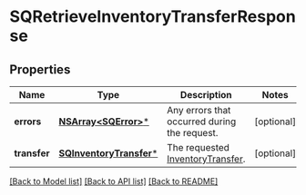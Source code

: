 # SQRetrieveInventoryTransferResponse

## Properties
Name | Type | Description | Notes
------------ | ------------- | ------------- | -------------
**errors** | [**NSArray&lt;SQError&gt;***](SQError.md) | Any errors that occurred during the request. | [optional] 
**transfer** | [**SQInventoryTransfer***](SQInventoryTransfer.md) | The requested [InventoryTransfer](https://developer.squareup.com/reference/square_2023-10-18/objects/InventoryTransfer). | [optional] 

[[Back to Model list]](../README.md#documentation-for-models) [[Back to API list]](../README.md#documentation-for-api-endpoints) [[Back to README]](../README.md)


